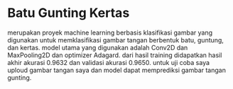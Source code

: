 # Batu Gunting Kertas
merupakan proyek machine learning berbasis klasifikasi gambar yang digunakan untuk memklasifikasi gambar tangan berbentuk batu, guntung, dan kertas. model utama yang digunakan adalah Conv2D dan MaxPooling2D dan optimizer Adagard. dari hasil training didapatkan hasil akhir akurasi 0.9632 dan validasi akurasi 0.9650. untuk uji coba saya uploud gambar tangan saya dan model dapat memprediksi gambar tangan gunting.
